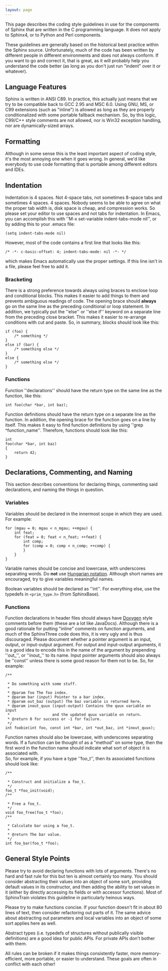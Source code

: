 ```yaml
---
layout: page 
---
```

This page describes the coding style guidelines in use for the components of 
Sphinx that are written in the C programming language.  It does not apply to 
Sphinx4, or to Python and Perl components.

These guidelines are generally based on the historical best practice within the 
Sphinx source.  Unfortunately, much of the code has been written by different 
people in different environments and does not always conform.  If you want to 
go and correct it, that is great, as it will probably help you understand the 
code better (as long as you don't just run "indent" over it or whatever).

##  Language Features 

Sphinx is written in ANSI C89.  In practice, this actually just means that we 
try to be compatible back to GCC 2.95 and MSC 6.0.  Using GNU, MS, or C99 
extensions (such as "inline") is allowed as long as they are properly 
conditionalized with some portable fallback mechanism.  So, by this logic, 
C99/C++ style comments are not allowed, nor is Win32 exception handling, nor 
are dynamically-sized arrays.

## Formatting

Although in some sense this is the least important aspect of coding style, it's 
the most annoying one when it goes wrong.  In general, we'd like everybody to 
use code formatting that is portable among different editors and IDEs.

## Indentation

Indentation is 4 spaces.  Not 4-space tabs, not sometimes 8-space tabs and 
sometimes 4 spaces.  4 spaces.  Nobody seems to be able to agree on what the 
proper tab width is, disk space is cheap, and compression works.  So please set 
your editor to use spaces and not tabs for indentation.  In Emacs, you can 
accomplish this with ''M-x set-variable indent-tabs-mode nil'', or by adding 
this to your .emacs file:

	
	(setq indent-tabs-mode nil)

However, most of the code contains a first line that looks like this:

	
	/* -*- c-basic-offset: 4; indent-tabs-mode: nil -*- */

which makes Emacs automatically use the proper settings.  If this line isn't in 
a file, please feel free to add it.

### Bracketing

There is a strong preference towards always using braces to enclose loop and 
conditional blocks.  This makes it easier to add things to them and prevents 
ambiguous readings of code.  The opening  brace should **always** go on the 
same line as the preceding conditional or loop statement.  In addition, we 
typically put the ''else'' or ''else if'' keyword on a separate line from the 
preceding close bracket.  This makes it easier to re-arrange conditions with 
cut and paste.  So, in summary, blocks should look like this:

	
	if (foo) {
	    /* something */
	}
	else if (bar) {
	    /* something else */
	}
	else {
	    /* something else */
	}

### Functions

Function ''declarations'' should have the return type on the same line as the 
function, like this:

	
	int foo(char *bar, int baz);

Function definitions should have the return type on a separate line as the 
function.  In addition, the opening brace for the function goes on a line by 
itself.  This makes it easy to find function definitions by using ''grep 
^function_name''.  Therefore, functions should look like this:

	
	int
	foo(char *bar, int baz)
	{
	    return 42;
	}

## Declarations, Commenting, and Naming

This section describes conventions for declaring things, commenting said 
declarations, and naming the things in question.

### Variables

Variables should be declared in the innermost scope in which they are used.  
For example:

	
	for (mgau = 0; mgau < n_mgau; ++mgau) {
	    int feat;
	    for (feat = 0; feat < n_feat; ++feat) {
	        int comp;
	        for (comp = 0; comp < n_comp; ++comp) {
	        }
	    }
	}

Variable names should be concise and lowercase, with underscores separating 
words.  Do **not** use [Hungarian 
notation](http://en.wikipedia.org/wiki/Hungarian_notation).  Although short 
names are encouraged, try to give variables meaningful names.

Boolean variables should be declared as ''int''.  For everything else, use the 
typedefs in `<prim_type.h>` (from SphinxBase).

### Functions

Function declarations in header files should always have 
[Doxygen](http://www.stack.nl/~dimitri/doxygen/) style comments before them 
(these are a lot like JavaDocs).  Although there is a good rationale for 
putting "inline" comments on function arguments, and much of the SphinxThree 
code does this, it is very ugly and is thus discouraged.  Please document 
whether a pointer argument is an input, output, or input-output argument.  For 
output and input-output arguments, it is a good idea to encode this in the name 
of the argument by prepending ''out_'', or ''inout_'' to its name.  Input 
pointer arguments should also always be ''const'' unless there is some good 
reason for them not to be.  So, for example:

	
	/**

	 * Do something with some stuff.
	 *
	 * @param foo The foo index.
	 * @param bar (input) Pointer to a bar index.
	 * @param out_baz (output) The baz variable is returned here.
	 * @param inout_quux (input-output) Contains the quux variable on input
	 *                   and the updated quux variable on return.
	 * @return 0 for success or -1 for failure.
	 */
	int foobie(int foo, const int *bar, int *out_baz, int *inout_quux);

Function names should also be lowercase, with underscores separating words.  If 
a function can be thought of as a "method" on some type, then the first word in 
the function name should indicate what sort of object it is associated with.  
So, for example, if you have a type ''foo_t'', then its associated functions 
should look like:

	
	/**

	 * Construct and initialize a foo_t.
	 */
	foo_t *foo_init(void);
	/**

	 * Free a foo_t.
	 */
	void foo_free(foo_t *foo);
	/**

	 * Calculate bar using a foo_t.
	 *
	 * @return The bar value.
	 */
	int foo_bar(foo_t *foo);

## General Style Points

Please try to avoid declaring functions with lots of arguments.  There's no 
hard and fast rule for this but ten is almost certainly too many.  You should 
consider abstracting their values into an object of some sort, providing 
default values in its constructor, and then adding the ability to set values in 
it (either  by directly accessing its fields or with accessor functions).  Most 
of SphinxTrain violates this guideline in particularly heinous ways.

Please try to make functions concise.  If your function doesn't fit in about 80 
lines of text, then consider refactoring out parts of it.  The same advice 
about abstracting out parameters and local variables into an object of some 
sort applies here as well.

Abstract types (i.e. typedefs of structures without publically visible 
definitions) are a good idea for public APIs.  For private APIs don't bother 
with them.

All rules can be broken if it makes things consistently faster, more 
memory-efficient, more portable, or easier to understand.  These goals are 
often in conflict with each other!

